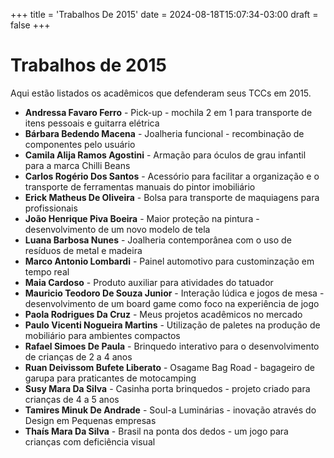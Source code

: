 +++
title = 'Trabalhos De 2015'
date = 2024-08-18T15:07:34-03:00
draft = false
+++

# Trabalhos de 2015
Aqui estão listados os acadêmicos que defenderam seus TCCs em 2015.

* **Andressa Favaro Ferro** - Pick-up - mochila 2 em 1 para transporte de itens pessoais e guitarra elétrica
* **Bárbara Bedendo Macena** - Joalheria funcional - recombinação de componentes pelo usuário
* **Camila Alija Ramos Agostini** - Armação para óculos de grau infantil para a marca Chilli Beans
* **Carlos Rogério Dos Santos** - Acessório para facilitar a organização e o transporte de ferramentas manuais do pintor imobiliário
* **Erick Matheus De Oliveira** - Bolsa para transporte de maquiagens para profissionais
* **João Henrique Piva Boeira** - Maior proteção na pintura - desenvolvimento de um novo modelo de tela
* **Luana Barbosa Nunes** - Joalheria contemporânea com o uso de resíduos de metal e madeira
* **Marco Antonio Lombardi** - Painel automotivo para custominzação em tempo real
* **Maia Cardoso** - Produto auxiliar para atividades do tatuador
* **Mauricio Teodoro De Souza Junior** - Interação lúdica e jogos de mesa - desenvolvimento de um board game como foco na experiência de jogo
* **Paola Rodrigues Da Cruz** - Meus projetos acadêmicos no mercado
* **Paulo Vicenti Nogueira Martins** - Utilização de paletes na produção de mobiliário para ambientes compactos
* **Rafael Simoes De Paula** - Brinquedo interativo para o desenvolvimento de crianças de 2 a 4 anos
* **Ruan Deivissom Bufete Liberato** - Osagame Bag Road - bagageiro de garupa para praticantes de motocamping
* **Susy Mara Da Silva** - Casinha porta brinquedos - projeto criado para crianças de 4 a 5 anos
* **Tamires Minuk De Andrade** - Soul-a Luminárias - inovação através do Design em Pequenas empresas
* **Thaís Mara Da Silva** - Brasil na ponta dos dedos -  um jogo para crianças com deficiência visual